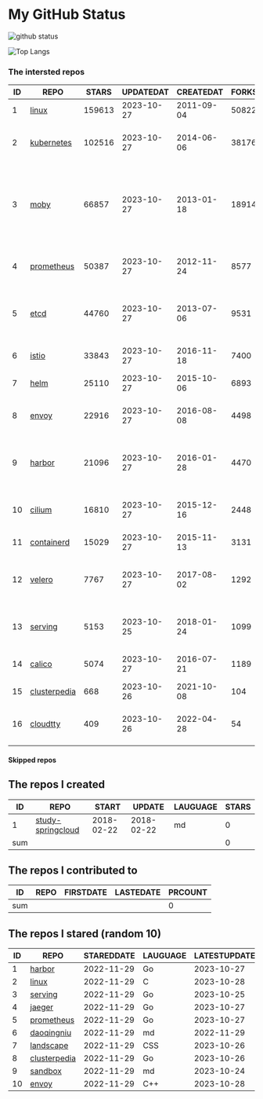 # My GitHub Status

<img src="https://github-readme-stats-1.yihong0618.vercel.app/api?username=daoqingniu&show_icons=true&&&hide_title=true&count_private=true" alt="github status" />

![Top Langs](https://github-readme-stats-1.yihong0618.vercel.app/api/top-langs/?username=daoqingniu&layout=compact)

<!--START_SECTION:github_repos-->
### The intersted repos
| ID |                              REPO                               | STARS  | UPDATEDAT  | CREATEDAT  | FORKSCOUNT |                                                DESCRIPTIONS                                                |
|----|-----------------------------------------------------------------|--------|------------|------------|------------|------------------------------------------------------------------------------------------------------------|
|  1 | [linux](https://github.com/torvalds/linux)                      | 159613 | 2023-10-27 | 2011-09-04 |      50822 | Linux kernel source tree                                                                                   |
|  2 | [kubernetes](https://github.com/kubernetes/kubernetes)          | 102516 | 2023-10-27 | 2014-06-06 |      38176 | Production-Grade Container Scheduling and Management                                                       |
|  3 | [moby](https://github.com/moby/moby)                            |  66857 | 2023-10-27 | 2013-01-18 |      18914 | The Moby Project - a collaborative project for the container ecosystem to assemble container-based systems |
|  4 | [prometheus](https://github.com/prometheus/prometheus)          |  50387 | 2023-10-27 | 2012-11-24 |       8577 | The Prometheus monitoring system and time series database.                                                 |
|  5 | [etcd](https://github.com/etcd-io/etcd)                         |  44760 | 2023-10-27 | 2013-07-06 |       9531 | Distributed reliable key-value store for the most critical data of a distributed system                    |
|  6 | [istio](https://github.com/istio/istio)                         |  33843 | 2023-10-27 | 2016-11-18 |       7400 | Connect, secure, control, and observe services.                                                            |
|  7 | [helm](https://github.com/helm/helm)                            |  25110 | 2023-10-27 | 2015-10-06 |       6893 | The Kubernetes Package Manager                                                                             |
|  8 | [envoy](https://github.com/envoyproxy/envoy)                    |  22916 | 2023-10-27 | 2016-08-08 |       4498 | Cloud-native high-performance edge/middle/service proxy                                                    |
|  9 | [harbor](https://github.com/goharbor/harbor)                    |  21096 | 2023-10-27 | 2016-01-28 |       4470 | An open source trusted cloud native registry project that stores, signs, and scans content.                |
| 10 | [cilium](https://github.com/cilium/cilium)                      |  16810 | 2023-10-27 | 2015-12-16 |       2448 | eBPF-based Networking, Security, and Observability                                                         |
| 11 | [containerd](https://github.com/containerd/containerd)          |  15029 | 2023-10-27 | 2015-11-13 |       3131 | An open and reliable container runtime                                                                     |
| 12 | [velero](https://github.com/vmware-tanzu/velero)                |   7767 | 2023-10-27 | 2017-08-02 |       1292 | Backup and migrate Kubernetes applications and their persistent volumes                                    |
| 13 | [serving](https://github.com/knative/serving)                   |   5153 | 2023-10-25 | 2018-01-24 |       1099 | Kubernetes-based, scale-to-zero, request-driven compute                                                    |
| 14 | [calico](https://github.com/projectcalico/calico)               |   5074 | 2023-10-27 | 2016-07-21 |       1189 | Cloud native networking and network security                                                               |
| 15 | [clusterpedia](https://github.com/clusterpedia-io/clusterpedia) |    668 | 2023-10-26 | 2021-10-08 |        104 | The Encyclopedia of Kubernetes clusters                                                                    |
| 16 | [cloudtty](https://github.com/cloudtty/cloudtty)                |    409 | 2023-10-26 | 2022-04-28 |         54 | A Friendly Kubernetes CloudShell (Web Terminal) !                                                          |



#### Skipped repos
<!--END_SECTION:github_repos-->

<!--START_SECTION:my_github-->
## The repos I created
| ID  |                                 REPO                                 |   START    |   UPDATE   | LAUGUAGE | STARS |
|-----|----------------------------------------------------------------------|------------|------------|----------|-------|
|   1 | [study-springcloud](https://github.com/daoqingniu/study-springcloud) | 2018-02-22 | 2018-02-22 | md       |     0 |
| sum |                                                                      |            |            |          |     0 |

## The repos I contributed to
| ID  | REPO | FIRSTDATE | LASTEDATE | PRCOUNT |
|-----|------|-----------|-----------|---------|
| sum |      |           |           |       0 |

## The repos I stared (random 10)
| ID |                              REPO                               | STAREDDATE | LAUGUAGE | LATESTUPDATE |
|----|-----------------------------------------------------------------|------------|----------|--------------|
|  1 | [harbor](https://github.com/goharbor/harbor)                    | 2022-11-29 | Go       | 2023-10-27   |
|  2 | [linux](https://github.com/torvalds/linux)                      | 2022-11-29 | C        | 2023-10-28   |
|  3 | [serving](https://github.com/knative/serving)                   | 2022-11-29 | Go       | 2023-10-25   |
|  4 | [jaeger](https://github.com/jaegertracing/jaeger)               | 2022-11-29 | Go       | 2023-10-27   |
|  5 | [prometheus](https://github.com/prometheus/prometheus)          | 2022-11-29 | Go       | 2023-10-27   |
|  6 | [daoqingniu](https://github.com/daoqingniu/daoqingniu)          | 2022-11-29 | md       | 2022-11-29   |
|  7 | [landscape](https://github.com/cncf/landscape)                  | 2022-11-29 | CSS      | 2023-10-26   |
|  8 | [clusterpedia](https://github.com/clusterpedia-io/clusterpedia) | 2022-11-29 | Go       | 2023-10-26   |
|  9 | [sandbox](https://github.com/cncf/sandbox)                      | 2022-11-29 | md       | 2023-10-24   |
| 10 | [envoy](https://github.com/envoyproxy/envoy)                    | 2022-11-29 | C++      | 2023-10-28   |

<!--END_SECTION:my_github-->
